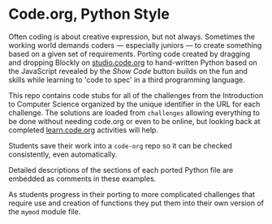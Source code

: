 Code.org, Python Style
======================

Often coding is about creative expression, but not always. Sometimes the
working world demands coders &mdash; especially juniors &mdash; to create
something based on a given set of requirements.  Porting code created by
dragging and dropping Blockly on [studio.code.org](http://studio.code.org)
to hand-written Python based on the JavaScript revealed by the  *Show
Code* button builds on the fun and skills while learning to 'code to spec'
in a third programming language.

This repo contains code stubs for all of the challenges from
the Introduction to Computer Science organized by the unique
identifier in the URL for each challenge. The solutions are loaded
from `challenges` allowing everything to be done without needing
code.org or even to be online, but looking back at completed
[learn.code.org](http://learn.code.org) activities will help.

Students save their work into a `code-org` repo so it can be checked
consistently, even automatically.

Detailed descriptions of the sections of each ported Python file are
embedded as comments in these examples.

As students progress in their porting to more complicated challenges that
require use and creation of functions they put them into their own version
of the `mymod` module file. 
